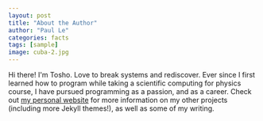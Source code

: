 ```yaml
---
layout: post
title: "About the Author"
author: "Paul Le"
categories: facts
tags: [sample]
image: cuba-2.jpg
---
```


Hi there! I'm Tosho. Love to break systems and rediscover. Ever since I first learned how to program while taking a scientific computing for physics course, I have pursued programming as a passion, and as a career. Check out [my personal website](https://www.lenpaul.com/) for more information on my other projects (including more Jekyll themes!), as well as some of my writing.
